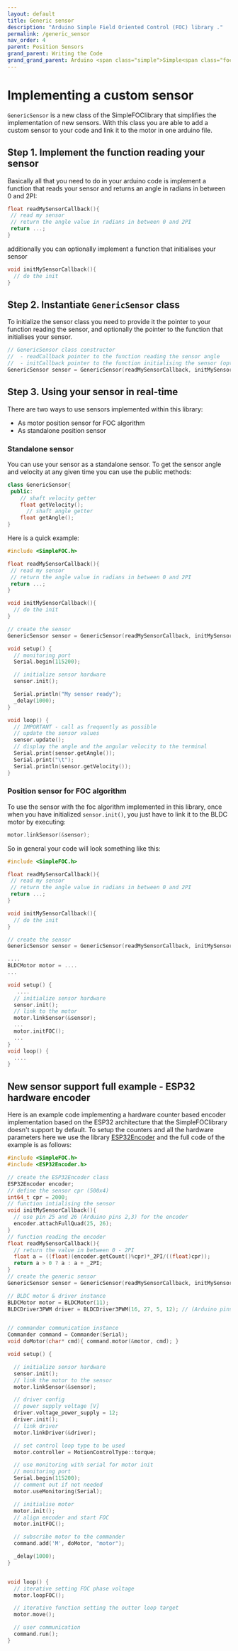 ```yaml
---
layout: default
title: Generic sensor
description: "Arduino Simple Field Oriented Control (FOC) library ."
permalink: /generic_sensor
nav_order: 4
parent: Position Sensors
grand_parent: Writing the Code
grand_grand_parent: Arduino <span class="simple">Simple<span class="foc">FOC</span>library</span>
---
```



# Implementing a custom sensor

`GenericSensor` is a new class of the  <span class="simple">Simple<span class="foc">FOC</span>library</span> that simplifies the implementation of new sensors. With this class you are able to add a custom sensor to your code and link it to the motor in one arduino file.


## Step 1. Implement the function reading your sensor
Basically all that you need to do in your arduino code is implement a function that reads your sensor and returns an angle in radians in between 0 and 2PI:
```cpp
float readMySensorCallback(){
 // read my sensor
 // return the angle value in radians in between 0 and 2PI
 return ...;
}
```

additionally you can optionally implement a function that initialises your sensor 
```cpp
void initMySensorCallback(){
  // do the init
}
```

## Step 2. Instantiate `GenericSensor` class
To initialize the sensor class you need to provide it the pointer to your function reading the sensor, and optionally the pointer to the function that initialises your sensor. 
```cpp
// GenericSensor class constructor
//  - readCallback pointer to the function reading the sensor angle
//  - initCallback pointer to the function initialising the sensor (optional)
GenericSensor sensor = GenericSensor(readMySensorCallback, initMySensorCallback);
```

## Step 3. Using your sensor in real-time

There are two ways to use sensors implemented within this library:
- As motor position sensor for FOC algorithm
- As standalone position sensor

### Standalone sensor 
You can use your sensor as a standalone sensor. To get the sensor angle and velocity at any given time you can use the public methods:
```cpp
class GenericSensor{
 public:
    // shaft velocity getter
    float getVelocity();
	  // shaft angle getter
    float getAngle();
}
```

Here is a quick example:
```cpp
#include <SimpleFOC.h>

float readMySensorCallback(){
 // read my sensor
 // return the angle value in radians in between 0 and 2PI
 return ...;
}

void initMySensorCallback(){
  // do the init
}

// create the sensor
GenericSensor sensor = GenericSensor(readMySensorCallback, initMySensorCallback);

void setup() {
  // monitoring port
  Serial.begin(115200);

  // initialize sensor hardware
  sensor.init();

  Serial.println("My sensor ready");
  _delay(1000);
}

void loop() {
  // IMPORTANT - call as frequently as possible
  // update the sensor values 
  sensor.update();
  // display the angle and the angular velocity to the terminal
  Serial.print(sensor.getAngle());
  Serial.print("\t");
  Serial.println(sensor.getVelocity());
}
```

### Position sensor for FOC algorithm

To use the sensor with the foc algorithm implemented in this library, once when you have initialized `sensor.init()`, you just have to link it to the BLDC motor by executing:
```cpp
motor.linkSensor(&sensor);
```

So in general your code will look something like this:
```cpp
#include <SimpleFOC.h>

float readMySensorCallback(){
 // read my sensor
 // return the angle value in radians in between 0 and 2PI
 return ...;
}

void initMySensorCallback(){
  // do the init
}

// create the sensor
GenericSensor sensor = GenericSensor(readMySensorCallback, initMySensorCallback);

....
BLDCMotor motor = ....
...

void setup() {
   ....
  // initialize sensor hardware
  sensor.init();
  // link to the motor
  motor.linkSensor(&sensor);
  ...
  motor.initFOC();
  ...
}
void loop() {
  ....
}
```

## New sensor support full example - ESP32 hardware encoder

Here is an example code implementing a hardware counter based encoder implementation based on the ESP32 architecture that the <span class="simple">Simple<span class="foc">FOC</span>library</span> doesn't support by default. 
To setup the counters and all the hardware parameters here we use the library [ESP32Encoder](https://github.com/madhephaestus/ESP32Encoder) and the full code of the example is as follows:
```cpp
#include <SimpleFOC.h>
#include <ESP32Encoder.h>

// create the ESP32Encoder class
ESP32Encoder encoder;
// define the sensor cpr (500x4)
int64_t cpr = 2000;
// function intialising the sensor
void initMySensorCallback(){
  // use pin 25 and 26 (Arduino pins 2,3) for the encoder
  encoder.attachFullQuad(25, 26);
}
// function reading the encoder 
float readMySensorCallback(){
  // return the value in between 0 - 2PI
  float a = ((float)(encoder.getCount()%cpr)*_2PI/((float)cpr));
  return a > 0 ? a : a + _2PI;
}
// create the generic sensor
GenericSensor sensor = GenericSensor(readMySensorCallback, initMySensorCallback);

// BLDC motor & driver instance
BLDCMotor motor = BLDCMotor(11);
BLDCDriver3PWM driver = BLDCDriver3PWM(16, 27, 5, 12); // (Arduino pins 5,6,10,8)


// commander communication instance
Commander command = Commander(Serial);
void doMotor(char* cmd){ command.motor(&motor, cmd); }

void setup() {

  // initialize sensor hardware
  sensor.init();
  // link the motor to the sensor
  motor.linkSensor(&sensor);

  // driver config
  // power supply voltage [V]
  driver.voltage_power_supply = 12;
  driver.init();
  // link driver
  motor.linkDriver(&driver);

  // set control loop type to be used
  motor.controller = MotionControlType::torque;

  // use monitoring with serial for motor init
  // monitoring port
  Serial.begin(115200);
  // comment out if not needed
  motor.useMonitoring(Serial);

  // initialise motor
  motor.init();
  // align encoder and start FOC
  motor.initFOC();

  // subscribe motor to the commander
  command.add('M', doMotor, "motor");

  _delay(1000);
}


void loop() {
  // iterative setting FOC phase voltage
  motor.loopFOC();

  // iterative function setting the outter loop target
  motor.move();

  // user communication
  command.run();
}
```